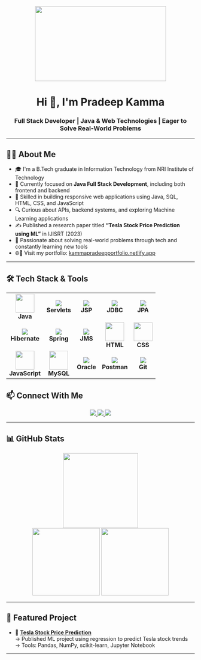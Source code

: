 <div align="center">
  <img height="200", width="350" src="https://encrypted-tbn0.gstatic.com/images?q=tbn:ANd9GcQPLkVglnKVK92pdwh8FmAvVChT9K-LTkC35w&usqp=CAU"  />
</div>

<h1 align="center">Hi 👋, I'm Pradeep Kamma</h1>
<h3 align="center">Full Stack Developer | Java & Web Technologies | Eager to Solve Real-World Problems</h3>

---

## 👨‍💻 About Me
- 🎓 I'm a B.Tech graduate in Information Technology from NRI Institute of Technology
- 💼 Currently focused on **Java Full Stack Development**, including both frontend and backend
- 🧩 Skilled in building responsive web applications using Java, SQL, HTML, CSS, and JavaScript
- 🔍 Curious about APIs, backend systems, and exploring Machine Learning applications
- ✍️ Published a research paper titled **“Tesla Stock Price Prediction using ML”** in IJISRT (2023)
- 🧠 Passionate about solving real-world problems through tech and constantly learning new tools
- 🌐🔗 Visit my portfolio: [kammapradeepportfolio.netlify.app](https://kammapradeepportfolio.netlify.app)
---

## 🛠️ Tech Stack & Tools

<div align="center">

<table>
  <tr>
    <td align="center">
      <img src="https://cdn.jsdelivr.net/gh/devicons/devicon/icons/java/java-original.svg" width="50"/><br><b>Java</b>
    </td>
    <td align="center">
      <img src="https://img.shields.io/badge/Servlets-4B8BBE?style=for-the-badge&logo=java&logoColor=white"/><br><b>Servlets</b>
    </td>
    <td align="center">
      <img src="https://img.shields.io/badge/JSP-007396?style=for-the-badge&logo=java&logoColor=white"/><br><b>JSP</b>
    </td>
    <td align="center">
      <img src="https://img.shields.io/badge/JDBC-007396?style=for-the-badge&logo=java&logoColor=white"/><br><b>JDBC</b>
    </td>
    <td align="center">
      <img src="https://img.shields.io/badge/JPA-323330?style=for-the-badge&logo=java&logoColor=white"/><br><b>JPA</b>
    </td>
  </tr>
  <tr>
    <td align="center">
      <img src="https://img.shields.io/badge/Hibernate-59666C?style=for-the-badge&logo=hibernate&logoColor=white"/><br><b>Hibernate</b>
    </td>
    <td align="center">
      <img src="https://img.shields.io/badge/Spring-6DB33F?style=for-the-badge&logo=spring&logoColor=white"/><br><b>Spring</b>
    </td>
    <td align="center">
      <img src="https://img.shields.io/badge/JMS-007396?style=for-the-badge&logo=java&logoColor=white"/><br><b>JMS</b>
    </td>
    <td align="center">
      <img src="https://cdn.jsdelivr.net/gh/devicons/devicon/icons/html5/html5-original.svg" width="50"/><br><b>HTML</b>
    </td>
    <td align="center">
      <img src="https://cdn.jsdelivr.net/gh/devicons/devicon/icons/css3/css3-original.svg" width="50"/><br><b>CSS</b>
    </td>
  </tr>
  <tr>
    <td align="center">
      <img src="https://cdn.jsdelivr.net/gh/devicons/devicon/icons/javascript/javascript-original.svg" width="50"/><br><b>JavaScript</b>
    </td>
    <td align="center">
      <img src="https://cdn.jsdelivr.net/gh/devicons/devicon/icons/mysql/mysql-original.svg" width="50"/><br><b>MySQL</b>
    </td>
    <td align="center">
      <img src="https://img.shields.io/badge/Oracle-007396?style=for-the-badge&logo=oracle&logoColor=white"/><br><b>Oracle</b>
    </td>
    <td align="center">
      <img src="https://img.shields.io/badge/Postman-FF6C37?style=for-the-badge&logo=postman&logoColor=white"/><br><b>Postman</b>
    </td>
    <td align="center">
      <img src="https://img.shields.io/badge/Git-F05032?style=for-the-badge&logo=git&logoColor=white"/><br><b>Git</b>
    </td>
  </tr>
</table>

</div>





## 📫 Connect With Me

<div align="center">
  <a href="https://www.linkedin.com/in/kammapradeep" target="_blank">
    <img src="https://img.shields.io/static/v1?message=LinkedIn&logo=linkedin&label=&color=0077B5&logoColor=white&style=for-the-badge" />
  </a>
  <a href="https://x.com/kammapradeep25?t=zgu4Xj-RTpwn4HlpR63Ggg&s=08" target="_blank">
    <img src="https://img.shields.io/static/v1?message=Twitter&logo=twitter&label=&color=1DA1F2&logoColor=white&style=for-the-badge" />
  </a>
  <a href="mailto:kammapradeep2002@gmail.com" target="_blank">
    <img src="https://img.shields.io/static/v1?message=Gmail&logo=gmail&label=&color=D14836&logoColor=white&style=for-the-badge" />
  </a>
</div>

---

## 📊 GitHub Stats

<div align="center">
  <img src="https://github-readme-streak-stats.herokuapp.com?user=Pradeepkamma&theme=dark&hide_border=false" height="200" />
</div>

<div align="center">
  <img src="https://github-readme-stats.vercel.app/api?username=Pradeepkamma&show_icons=true&theme=dark&hide_border=false" height="180" />
  <img src="https://github-readme-stats.vercel.app/api/top-langs/?username=Pradeepkamma&layout=compact&theme=dark&hide_border=false" height="180" />
</div>

---

## 📌 Featured Project

- 🔗 **[Tesla Stock Price Prediction](https://github.com/Pradeepkamma/Tesla-Stock-Price-Prediction)**  
  → Published ML project using regression to predict Tesla stock trends  
  → Tools: Pandas, NumPy, scikit-learn, Jupyter Notebook

---
